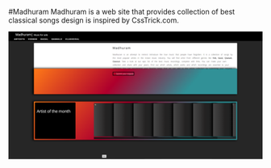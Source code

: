 #Madhuram
Madhuram is a web site that provides collection of best classical songs design is inspired by CssTrick.com.

![first look](main/assets/first.png)
